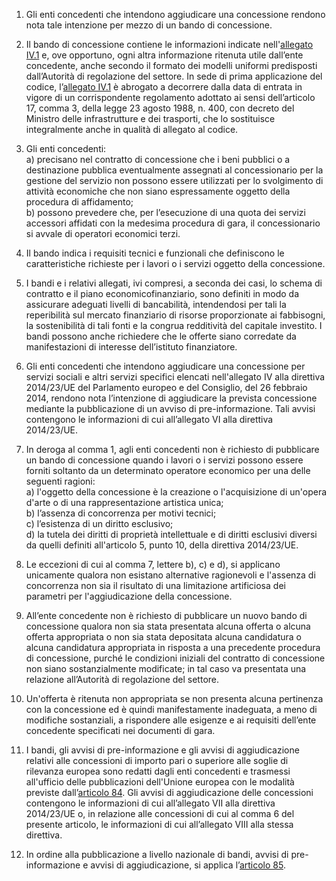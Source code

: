 1. Gli enti concedenti che intendono aggiudicare una concessione rendono nota tale intenzione per mezzo di un bando di concessione.

2. Il bando di concessione contiene le informazioni indicate nell'[allegato IV.1](/index.html?section=attachment-4-1&version=1) e, ove opportuno, ogni altra informazione ritenuta utile dall’ente concedente, anche secondo il formato dei modelli uniformi predisposti dall’Autorità di regolazione del settore. In sede di prima applicazione del codice, l’[allegato IV.1](/index.html?section=attachment-4-1&version=1) è abrogato a decorrere dalla data di entrata in vigore di un corrispondente regolamento adottato ai sensi dell’articolo 17, comma 3, della legge 23 agosto 1988, n. 400, con decreto del Ministro delle infrastrutture e dei trasporti, che lo sostituisce integralmente anche in qualità di allegato al codice.

3. Gli enti concedenti:<br>a) precisano nel contratto di concessione che i beni pubblici o a destinazione pubblica eventualmente assegnati al concessionario per la gestione del servizio non possono essere utilizzati per lo svolgimento di attività economiche che non siano espressamente oggetto della procedura di affidamento;<br>b) possono prevedere che, per l’esecuzione di una quota dei servizi accessori affidati con la medesima procedura di gara, il concessionario si avvale di operatori economici terzi.

4. Il bando indica i requisiti tecnici e funzionali che definiscono le caratteristiche richieste per i lavori o i servizi oggetto della concessione.

5. I bandi e i relativi allegati, ivi compresi, a seconda dei casi, lo schema di contratto e il piano economicofinanziario, sono definiti in modo da assicurare adeguati livelli di bancabilità, intendendosi per tali la reperibilità sul mercato finanziario di risorse proporzionate ai fabbisogni, la sostenibilità di tali fonti e la congrua redditività del capitale investito. I bandi possono anche richiedere che le offerte siano corredate da manifestazioni di interesse dell’istituto finanziatore.

6. Gli enti concedenti che intendono aggiudicare una concessione per servizi sociali e altri servizi specifici elencati nell'allegato IV alla direttiva 2014/23/UE del Parlamento europeo e del Consiglio, del 26 febbraio 2014, rendono nota l’intenzione di aggiudicare la prevista concessione mediante la pubblicazione di un avviso di pre-informazione. Tali avvisi contengono le informazioni di cui all’allegato VI alla direttiva 2014/23/UE.

7. In deroga al comma 1, agli enti concedenti non è richiesto di pubblicare un bando di concessione quando i lavori o i servizi possono essere forniti soltanto da un determinato operatore economico per una delle seguenti ragioni:<br>a) l'oggetto della concessione è la creazione o l'acquisizione di un'opera d'arte o di una rappresentazione artistica unica;<br>b) l’assenza di concorrenza per motivi tecnici;<br>c) l’esistenza di un diritto esclusivo;<br>d) la tutela dei diritti di proprietà intellettuale e di diritti esclusivi diversi da quelli definiti all'articolo 5, punto 10, della direttiva 2014/23/UE.

8. Le eccezioni di cui al comma 7, lettere b), c) e d), si applicano unicamente qualora non esistano alternative ragionevoli e l'assenza di concorrenza non sia il risultato di una limitazione artificiosa dei parametri per l'aggiudicazione della concessione.

9. All’ente concedente non è richiesto di pubblicare un nuovo bando di concessione qualora non sia stata presentata alcuna offerta o alcuna offerta appropriata o non sia stata depositata alcuna candidatura o alcuna candidatura appropriata in risposta a una precedente procedura di concessione, purché le condizioni iniziali del contratto di concessione non siano sostanzialmente modificate; in tal caso va presentata una relazione all’Autorità di regolazione del settore.

10. Un'offerta è ritenuta non appropriata se non presenta alcuna pertinenza con la concessione ed è quindi manifestamente inadeguata, a meno di modifiche sostanziali, a rispondere alle esigenze e ai requisiti dell’ente concedente specificati nei documenti di gara.

11. I bandi, gli avvisi di pre-informazione e gli avvisi di aggiudicazione relativi alle concessioni di importo pari o superiore alle soglie di rilevanza europea sono redatti dagli enti concedenti e trasmessi all'ufficio delle pubblicazioni dell'Unione europea con le modalità previste dall’[articolo 84](/index.html?article=articolo-84&version=1). Gli avvisi di aggiudicazione delle concessioni contengono le informazioni di cui all’allegato VII alla direttiva 2014/23/UE o, in relazione alle concessioni di cui al comma 6 del presente articolo, le informazioni di cui all’allegato VIII alla stessa direttiva.

12. In ordine alla pubblicazione a livello nazionale di bandi, avvisi di pre-informazione e avvisi di aggiudicazione, si applica l’[articolo 85](/index.html?article=articolo-85&version=1).
